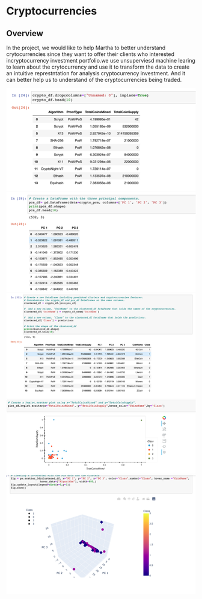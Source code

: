 # Cryptocurrencies

## Overview
In the project, we would like to help Martha to better understand crytocurrencies since they want to offer their clients who interested incryptocurrency investment portfolio.we use unsuperviesd machine learing to learn about the crytocurrency and use it to transform the data to create an intuitive represtntation for analysis cryptocurrency investment. And it can better help us to understand of the cryptocurrencies being traded.

![](images/1.png)
![](images/2.png)
![](images/3.png)
![](images/4.png)
![](images/5.png)
